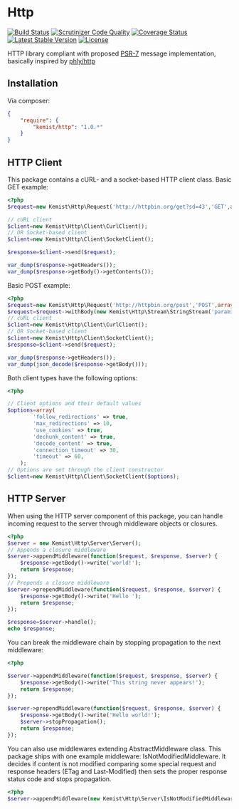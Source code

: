 # Http

[![Build Status](https://travis-ci.org/kemist80/http.svg)](https://travis-ci.org/kemist80/http)
[![Scrutinizer Code Quality](https://scrutinizer-ci.com/g/kemist80/http/badges/quality-score.png?b=master)](https://scrutinizer-ci.com/g/kemist80/http/?branch=master)
[![Coverage Status](https://img.shields.io/coveralls/kemist80/http.svg)](https://coveralls.io/r/kemist80/http?branch=master)
[![Latest Stable Version](https://poser.pugx.org/kemist/http/v/stable.svg)](https://packagist.org/packages/kemist/http)
[![License](https://poser.pugx.org/kemist/http/license.svg)](https://packagist.org/packages/kemist/http) 


HTTP library compliant with proposed [PSR-7](https://github.com/php-fig/fig-standards/blob/master/proposed/http-message-meta.md) message implementation, basically inspired by [phly/http](https://github.com/phly/http)




## Installation

Via composer:

```json
{
    "require": {
        "kemist/http": "1.0.*"
    }
}
```

## HTTP Client
This package contains a cURL- and a socket-based HTTP client class. 
Basic GET example:
```php
<?php
$request=new Kemist\Http\Request('http://httpbin.org/get?sd=43','GET',array('accept'=>'text/html','connection'=>'close'));

// cURL client
$client=new Kemist\Http\Client\CurlClient();
// OR Socket-based client
$client=new Kemist\Http\Client\SocketClient();

$response=$client->send($request);

var_dump($response->getHeaders());
var_dump($response->getBody()->getContents());
```
Basic POST example:
```php
<?php
$request=new Kemist\Http\Request('http://httpbin.org/post','POST',array('accept'=>'text/html','connection'=>'close'));
$request=$request->withBody(new Kemist\Http\Stream\StringStream('param1=value1&param2=value2'));
// cURL client
$client=new Kemist\Http\Client\CurlClient();
// OR Socket-based client
$client=new Kemist\Http\Client\SocketClient();
$response=$client->send($request);

var_dump($response->getHeaders());
var_dump(json_decode($response->getBody()));
```
Both client types have the following options:
```php
<?php

// Client options and their default values
$options=array(
        'follow_redirections' => true,
        'max_redirections' => 10,
        'use_cookies' => true,
        'dechunk_content' => true,
        'decode_content' => true,
        'connection_timeout' => 30,
        'timeout' => 60,
    );
// Options are set through the client constructor
$client=new Kemist\Http\Client\SocketClient($options);
```

## HTTP Server
When using the HTTP server component of this package, you can handle incoming request to the server through middleware objects or closures.
```php
<?php
$server = new Kemist\Http\Server\Server();
// Appends a closure middleware
$server->appendMiddleware(function($request, $response, $server) {    
    $response->getBody()->write('world!');    
    return $response;
});
// Prepends a closure middleware
$server->prependMiddleware(function($request, $response, $server) {    
    $response->getBody()->write('Hello ');    
    return $response;
});

$response=$server->handle();
echo $response;
```
You can break the middleware chain by stopping propagation to the next middleware:
```php
<?php

$server->appendMiddleware(function($request, $response, $server) {    
    $response->getBody()->write('This string never appears!');    
    return $response;
});

$server->prependMiddleware(function($request, $response, $server) {    
    $response->getBody()->write('Hello world!');    
    $server->stopPropagation();
    return $response;
});
```
You can also use middlewares extending AbstractMiddleware class. This package ships with one example middleware: IsNotModifiedMiddleware. 
It decides if content is not modified comparing some special request and response headers (ETag and Last-Modified) then sets the proper response status code and stops propagation.
```php
<?php
$server->appendMiddleware(new Kemist\Http\Server\IsNotModifiedMiddleware());
```
